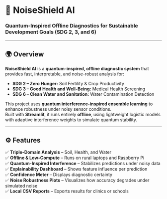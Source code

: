 # 🔰 NoiseShield AI
### Quantum-Inspired Offline Diagnostics for Sustainable Development Goals (SDG 2, 3, and 6)

---

## 🌍 Overview

**NoiseShield AI** is a **quantum-inspired, offline diagnostic system** that provides fast, interpretable, and noise-robust analysis for:
- **SDG 2 – Zero Hunger:** Soil Fertility & Crop Productivity
- **SDG 3 – Good Health and Well-Being:** Medical Health Screening
- **SDG 6 – Clean Water and Sanitation:** Water Contamination Detection

This project uses **quantum interference-inspired ensemble learning** to enhance robustness under noisy sensor conditions.  
Built with **Streamlit**, it runs entirely **offline**, using lightweight logistic models with adaptive interference weights to simulate quantum stability.

---

## ⚙️ Features

✅ **Triple-Domain Analysis** – Soil, Health, and Water  
✅ **Offline & Low-Compute** – Runs on rural laptops and Raspberry Pi  
✅ **Quantum-Inspired Interference** – Stabilizes predictions under noisy data  
✅ **Explainability Dashboard** – Shows feature influence per prediction  
✅ **Confidence Meter** – Displays diagnostic certainty  
✅ **Noise Robustness Plots** – Visualizes how accuracy degrades under simulated noise  
✅ **Local CSV Reports** – Exports results for clinics or schools  
